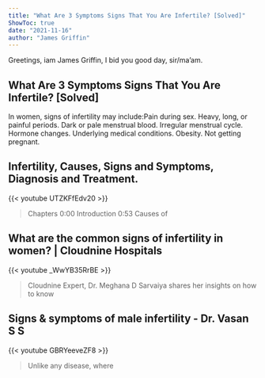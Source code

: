 ```yaml
---
title: "What Are 3 Symptoms Signs That You Are Infertile? [Solved]"
ShowToc: true 
date: "2021-11-16"
author: "James Griffin" 
---
```


Greetings, iam James Griffin, I bid you good day, sir/ma’am.
## What Are 3 Symptoms Signs That You Are Infertile? [Solved]
In women, signs of infertility may include:Pain during sex. 
 Heavy, long, or painful periods. 
 Dark or pale menstrual blood. 
 Irregular menstrual cycle. 
 Hormone changes. 
 Underlying medical conditions. 
 Obesity. 
 Not getting pregnant.

## Infertility, Causes, Signs and Symptoms, Diagnosis and Treatment.
{{< youtube UTZKFfEdv20 >}}
>Chapters 0:00 Introduction 0:53 Causes of 

## What are the common signs of infertility in women? | Cloudnine Hospitals
{{< youtube _WwYB35RrBE >}}
>Cloudnine Expert, Dr. Meghana D Sarvaiya shares her insights on how to know 

## Signs & symptoms of male infertility - Dr. Vasan S S
{{< youtube GBRYeeveZF8 >}}
>Unlike any disease, where 

